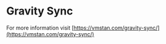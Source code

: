 # Gravity Sync

For more information visit [https://vmstan.com/gravity-sync/](https://vmstan.com/gravity-sync/)

